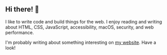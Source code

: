 ## Hi there! 👋

I like to write code and build things for the web. I enjoy reading and writing about HTML, CSS, JavaScript, accessibility, macOS, security, and web performance.

I'm probably writing about something interesting on [my website](https://tannerdolby.com). Have a look!